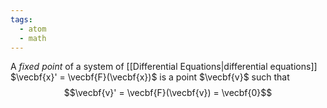 ```yaml
---
tags:
  - atom
  - math
---
```

A *fixed point* of a system of [[Differential Equations|differential equations]] $\vecbf{x}' = \vecbf{F}(\vecbf{x})$ is a point $\vecbf{v}$ such that
$$\vecbf{v}' = \vecbf{F}(\vecbf{v}) = \vecbf{0}$$